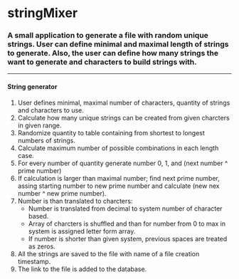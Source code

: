 # stringMixer
### A small application to generate a file with random unique strings. User can define minimal and maximal length of strings to generate. Also, the user can define how many strings the want to generate and characters to build strings with.
---

#### String generator

1. User defines minimal, maximal number of characters, quantity of strings and characters to use.
2. Calculate how many unique strings can be created from given charcters in given range.
3. Randomize quantity to table containing from shortest to longest numbers of strings.
4. Calculate maximum number of possible combinations in each length case.
5. For every number of quantity generate number 0, 1, and (next number ^ prime number)
6. If calculation is larger than maximal number; find next prime number, assing starting number to new prime number and calculate (new nex number ^ new prime number).
7. Number is than translated to charcters:
   - Number is translated from decimal to system number of character based.
   - Array of charcters is shuffled and than for number from 0 to max in system is assigned letter form array.
   - If number is shorter than given system, previous spaces are treated as zeros.
8. All the strings are saved to the file with name of a file creation timestamp.
9. The link to the file is added to the database.
